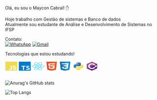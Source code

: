 Olá, eu sou o Maycon Cabral! ✋


Hoje trabalho com Gestão de sistemas e Banco de dados <br>
Atualmente sou estudante de Análise e Desenvolvimento de Sistemas no IFSP <br>

Contato: <br>
[![WhatsApp](https://img.shields.io/badge/WhatsApp-25D366?style=for-the-badge&logo=whatsapp&logoColor=white)](https://wa.me/11943329054)
[![Gmail](https://img.shields.io/badge/Gmail-D14836?style=for-the-badge&logo=gmail&logoColor=white)](mailto:maycom.felix@hotmail.com)
<diV>Tecnologias que estou estudando!</diV>



<div style="display: inline_block"><br>
  <img align="center" alt="Rafa-Js" height="30" width="40" src="https://raw.githubusercontent.com/devicons/devicon/master/icons/javascript/javascript-plain.svg">
  <img align="center" alt="Rafa-Ts" height="30" width="40" src="https://raw.githubusercontent.com/devicons/devicon/master/icons/typescript/typescript-plain.svg">
  <img align="center" alt="Rafa-React" height="30" width="40" src="https://raw.githubusercontent.com/devicons/devicon/master/icons/react/react-original.svg">
  <img align="center" alt="Rafa-HTML" height="30" width="40" src="https://raw.githubusercontent.com/devicons/devicon/master/icons/html5/html5-original.svg">
  <img align="center" alt="Rafa-CSS" height="30" width="40" src="https://raw.githubusercontent.com/devicons/devicon/master/icons/css3/css3-original.svg">
  <img align="center" alt="Rafa-Python" height="30" width="40" src="https://raw.githubusercontent.com/devicons/devicon/master/icons/python/python-original.svg">
  <img align="center" alt="Rafa-Csharp" height="30" width="40" src="https://raw.githubusercontent.com/devicons/devicon/master/icons/csharp/csharp-original.svg">
</div>
<br>


![Anurag's GitHub stats](https://github-readme-stats.vercel.app/api?username=Mayconcabral1196&show_icons=true&theme=dark)

![Top Langs](https://github-readme-stats.vercel.app/api/top-langs/?username=anuraghazra&langs_count=8)
